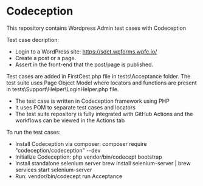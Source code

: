 # Codeception
This repository contains Wordpress Admin test cases with Codeception

Test case decription: 
- Login to a WordPress site: https://sdet.wpforms.wpfc.io/
- Create a post or a page.
- Assert in the front-end that the post/page is published.

Test cases are added in FirstCest.php file in tests\Acceptance folder. The test suite uses Page Object Model where locators and functions are present in tests\Support\Helper\LoginHelper.php file. 

- The test case is written in Codeception framework using PHP
- It uses POM to separate test cases and locators
- The test suite repository is fully integrated with GitHub Actions and the workflows can be viewed in the Actions tab

To run the test cases:
 - Install Codeception via composer: composer require "codeception/codeception" --dev
 - Initialize Codeception: php vendor/bin/codecept bootstrap
 - Install standalone selenium server
        brew install selenium-server | brew services start selenium-server
 - Run: vendor/bin/codecept run Acceptance